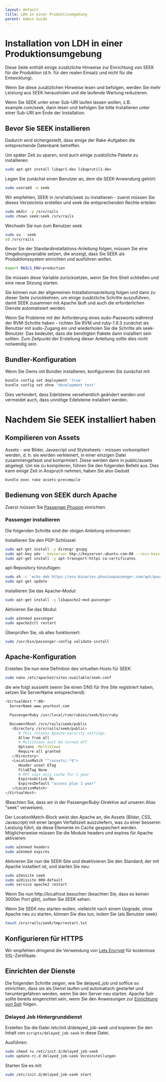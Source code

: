 ```yaml
---
layout: default
title: LDH in einer Produktivumgebung
parent: Admin Guide
---
```

# Installation von LDH in einer Produktionsumgebung

Diese Seite enthält einige zusätzliche Hinweise zur Einrichtung von SEEK für die Produktion (d.h. für den realen Einsatz und nicht für die Entwicklung).

Wenn Sie diese zusätzlichen Hinweise lesen und befolgen, werden Sie mehr Leistung aus SEEK herausholen und die laufende Wartung reduzieren.

Wenn Sie SEEK unter einer Sub-URI laufen lassen wollen, z.B. example.com/seek, dann lesen und befolgen Sie bitte Installieren unter einer Sub-URI am Ende der Installation.
## Bevor Sie SEEK installieren

Dadurch wird sichergestellt, dass einige der Rake-Aufgaben die entsprechende Datenbank betreffen.

Um später Zeit zu sparen, sind auch einige zusätzliche Pakete zu installieren:
```bash
sudo apt-get install libapr1-dev libaprutil1-dev
```
Legen Sie zunächst einen Benutzer an, dem die SEEK-Anwendung gehört:
```bash
sudo useradd -m seek
```
Wir empfehlen, SEEK in /srv/rails/seek zu installieren - zuerst müssen Sie dieses Verzeichnis erstellen und seek die entsprechenden Rechte erteilen
```bash
sudo mkdir -p /srv/rails
sudo chown seek:seek /srv/rails
```
Wechseln Sie nun zum Benutzer seek
```bash
sudo su - seek
cd /srv/rails
```
Bevor Sie der Standardinstallations-Anleitung folgen, müssen Sie eine Umgebungsvariable setzen, die anzeigt, dass Sie SEEK als Produktionssystem einrichten und ausführen wollen.
```bash
export RAILS_ENV=production
```
Sie müssen diese Variable zurücksetzen, wenn Sie Ihre Shell schließen und eine neue Sitzung starten.

Sie können nun der allgemeinen Installationsanleitung folgen und dann zu dieser Seite zurückkehren, um einige zusätzliche Schritte auszuführen, damit SEEK zusammen mit Apache läuft und auch die erforderlichen Dienste automatisiert werden.

Wenn Sie Probleme mit der Anforderung eines sudo-Passworts während der RVM-Schritte haben - richten Sie RVM und ruby-1.9.3 zunächst als Benutzer mit sudo-Zugang ein und wiederholen Sie die Schritte als seek-Benutzer. Das bedeutet, dass die benötigten Pakete dann installiert sein sollten. Zum Zeitpunkt der Erstellung dieser Anleitung sollte dies nicht notwendig sein.

## Bundler-Konfiguration

Wenn Sie Gems mit Bundler installieren, konfigurieren Sie zunächst mit
```bash
bundle config set deployment 'true'
bundle config set ohne 'development test'
```
Dies verhindert, dass Edelsteine versehentlich geändert werden und vermeidet auch, dass unnötige Edelsteine installiert werden.

# Nachdem Sie SEEK installiert haben
## Kompilieren von Assets

Assets - wie Bilder, Javascript und Stylesheets - müssen vorkompiliert werden, d. h. sie werden verkleinert, in einer einzigen Datei zusammengefasst und komprimiert. Diese werden dann in public/assets abgelegt. Um sie zu kompilieren, führen Sie den folgenden Befehl aus. Dies kann einige Zeit in Anspruch nehmen, haben Sie also Geduld
```bash
bundle exec rake assets:precompile
```
## Bedienung von SEEK durch Apache

Zuerst müssen Sie [Passenger Phusion](https://www.phusionpassenger.com/library/install/apache/install/oss/bionic/) einrichten.
### Passenger installieren

Die folgenden Schritte sind der obigen Anleitung entnommen:

Installieren Sie den PGP-Schlüssel:
```bash
sudo apt-get install -y dirmngr gnupg
sudo apt-key adv --keyserver hkp://keyserver.ubuntu.com:80 --recv-keys 561F9B9CAC40B2F7
sudo apt-get install -y apt-transport-https ca-certificates
```
apt-Repository hinzufügen:
```bash
sudo sh -c 'echo deb https://oss-binaries.phusionpassenger.com/apt/passenger bionic main > /etc/apt/sources.list.d/passenger.list'
sudo apt-get update
```
Installieren Sie das Apache-Modul:
```bash
sudo apt-get install -y libapache2-mod-passenger
```
Aktivieren Sie das Modul:
```bash
sudo a2enmod passenger
sudo apache2ctl restart
```
Überprüfen Sie, ob alles funktioniert:
```bash
sudo /usr/bin/passenger-config validate-install
```
## Apache-Konfiguration

Erstellen Sie nun eine Definition des virtuellen Hosts für SEEK:
```bash
sudo nano /etc/apache2/sites-available/seek.conf
```
die wie folgt aussieht (wenn Sie einen DNS für Ihre Site registriert haben, setzen Sie ServerName entsprechend):
```bash
<VirtualHost *:80>
  ServerName www.yourhost.com

  PassengerRuby /usr/local/rvm/rubies/seek/bin/ruby

  DocumentRoot /srv/rails/seek/public
   <Directory /srv/rails/seek/public>
      # This relaxes Apache security settings.
      Allow from all
      # MultiViews must be turned off.
      Options -MultiViews
      Require all granted
   </Directory>
   <LocationMatch "^/assets/.*$">
      Header unset ETag
      FileETag None
      # RFC says only cache for 1 year
      ExpiresActive On
      ExpiresDefault "access plus 1 year"
   </LocationMatch>
</VirtualHost>
```
(Beachten Sie, dass wir in der PassengerRuby-Direktive auf unseren Alias "seek" verweisen).

Der LocationMatch-Block weist den Apache an, die Assets (Bilder, CSS, Javascript) mit einer langen Verfallszeit auszuliefern, was zu einer besseren Leistung führt, da diese Elemente im Cache gespeichert werden. Möglicherweise müssen Sie die Module headers und expires für Apache aktivieren:
```bash
sudo a2enmod headers
sudo a2enmod expires
```
Aktivieren Sie nun die SEEK-Site und deaktivieren Sie den Standard, der mit Apache installiert ist, und starten Sie neu:
```bash
sudo a2ensite seek
sudo a2dissite 000-default
sudo service apache2 restart
```
Wenn Sie nun http://localhost besuchen (beachten Sie, dass es keinen 3000er Port gibt), sollten Sie SEEK sehen.

Wenn Sie SEEK neu starten wollen, vielleicht nach einem Upgrade, ohne Apache neu zu starten, können Sie dies tun, indem Sie (als Benutzer seek)
```bash
touch /srv/rails/seek/tmp/restart.txt
```

## Konfigurieren für HTTPS

Wir empfehlen dringend die Verwendung von [Lets Encrypt](https://letsencrypt.org/) für kostenlose SSL-Zertifikate.
## Einrichten der Dienste

Die folgenden Schritte zeigen, wie Sie delayed_job und soffice so einrichten, dass sie als Dienst laufen und automatisch gestartet und heruntergefahren werden, wenn Sie den Server neu starten. Apache Solr sollte bereits eingerichtet sein, wenn Sie den Anweisungen zur [Einrichtung von Solr](./solr.md) folgen.
### Delayed Job Hintergrunddienst

Erstellen Sie die Datei /etc/init.d/delayed_job-seek und kopieren Sie den Inhalt von `scripts/delayed_job-seek` in diese Datei.

Ausführen:
```bash
sudo chmod +x /etc/init.d/delayed_job-seek
sudo update-rc.d delayed_job-seek Voreinstellungen
```
Starten Sie es mit:
```bash
sudo /etc/init.d/delayed_job-seek start
```
